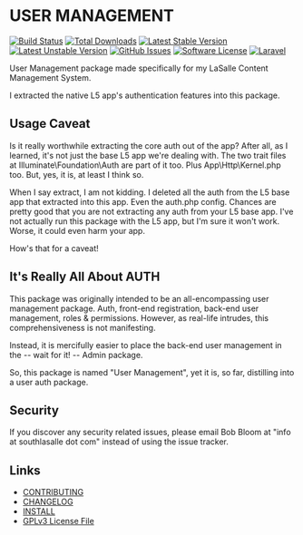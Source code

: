 # USER MANAGEMENT

[![Build Status](https://img.shields.io/travis/lasallecms/lasallecms-l5-usermanagement-pkg/master.svg?style=flat-square)](https://travis-ci.org/lasallecms/lasallecms-l5-usermanagement-pkg)
[![Total Downloads](https://img.shields.io/packagist/dt/lasallecms/usermanagement.svg?style=flat-square)](https://packagist.org/packages/lasallecms/usermanagement)
[![Latest Stable Version](https://poser.pugx.org/lasallecms/usermanagement/v/stable.svg)](https://packagist.org/packages/lasallecms/usermanagement)
[![Latest Unstable Version](https://poser.pugx.org/lasallecms/usermanagement/v/unstable.svg)](https://packagist.org/packages/lasallecms/usermanagement)
[![GitHub Issues](https://img.shields.io/github/issues/lasallecms/lasallecms-l5-usermanagement-pkg.svg)](https://github.com/lasallecms/lasallecms-l5-usermanagement-pkg/issues)
[![Software License](https://img.shields.io/badge/license-GPLv3-brightgreen.svg?style=flat-square)](LICENSE.md)
[![Laravel](https://img.shields.io/badge/Laravel-v5.1-brightgreen.svg?style=flat-square)](http://laravel.com)


User Management package made specifically for my LaSalle Content Management System. 

I extracted the native L5 app's authentication features into this package. 


## Usage Caveat

Is it really worthwhile extracting the core auth out of the app? After all, as I learned, it's not just the base L5 app we're dealing with. The two trait files at Illuminate\Foundation\Auth are part of it too. Plus App\Http\Kernel.php too. But, yes, it is, at least I think so.

When I say extract, I am not kidding. I deleted all the auth from the L5 base app that extracted into this app. Even the auth.php config. Chances are pretty good that you are not extracting any auth from your L5 base app. I've not actually run this package with the L5 app, but I'm sure it won't work. Worse, it could even harm your app. 

How's that for a caveat!

## It's Really All About AUTH

This package was originally intended to be an all-encompassing user management package. Auth, front-end registration, back-end user management, roles & permissions. However, as real-life intrudes, this comprehensiveness is not manifesting. 

Instead, it is mercifully easier to place the back-end user management in the -- wait for it! -- Admin package. 

So, this package is named "User Management", yet it is, so far, distilling into a user auth package. 

## Security

If you discover any security related issues, please email Bob Bloom at "info at southlasalle dot com" instead of using the issue tracker.


## Links

* [CONTRIBUTING](CONTRIBUTING.md)
* [CHANGELOG](CHANGELOG.md)
* [INSTALL](INSTALL.md)
* [GPLv3 License File](LICENSE.md)



